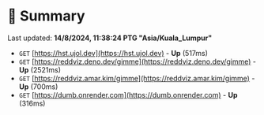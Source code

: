 # 📖 Summary
Last updated: **14/8/2024, 11:38:24 PTG "Asia/Kuala_Lumpur"**

- `GET` [https://hst.ujol.dev](https://hst.ujol.dev) - **Up** (517ms)
- `GET` [https://reddviz.deno.dev/gimme](https://reddviz.deno.dev/gimme) - **Up** (2521ms)
- `GET` [https://reddviz.amar.kim/gimme](https://reddviz.amar.kim/gimme) - **Up** (700ms)
- `GET` [https://dumb.onrender.com](https://dumb.onrender.com) - **Up** (316ms)
